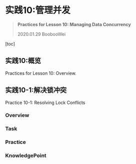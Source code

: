 # 实践10:管理并发

> **Practices for Lesson 10: Managing Data Concurrency**
>
> 2020.01.29 BoobooWei

[toc]

## 实践10:概览

Practices for Lesson 10: Overview.

## 实践10-1:解决锁冲突

Practice 10-1: Resolving Lock Conflicts

### Overview

### Task

### Practice

### KnowledgePoint

 